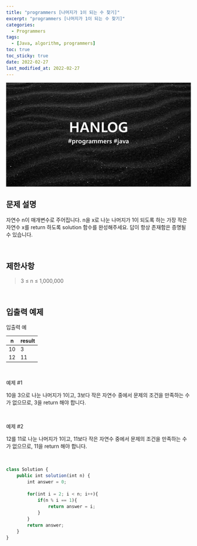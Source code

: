 ```yaml
---
title: "programmers [나머지가 1이 되는 수 찾기]"
excerpt: "programmers [나머지가 1이 되는 수 찾기]"
categories:
  - Programmers
tags:
  - [Java, algorithm, programmers]
toc: true
toc_sticky: true
date: 2022-02-27
last_modified_at: 2022-02-27
---
```


![HAN.jpg](/assets/images/programmers.png)

## 문제 설명

자연수 n이 매개변수로 주어집니다. n을 x로 나눈 나머지가 1이 되도록 하는 가장 작은 자연수 x를 return 하도록 solution 함수를 완성해주세요. 답이 항상 존재함은 증명될 수 있습니다.

<br>

## 제한사항

> 3 ≤ n ≤ 1,000,000

<br>

## 입출력 예제

입출력 예

|n|result|
|------|------|
|10|3|
|12|11|

<br>

예제 #1 <br>

10을 3으로 나눈 나머지가 1이고, 3보다 작은 자연수 중에서 문제의 조건을 만족하는 수가 없으므로, 3을 return 해야 합니다.

<br>

예제 #2 <br>

12를 11로 나눈 나머지가 1이고, 11보다 작은 자연수 중에서 문제의 조건을 만족하는 수가 없으므로, 11을 return 해야 합니다.

<br>

```js
class Solution {
    public int solution(int n) {
        int answer = 0;
        
        for(int i = 2; i < n; i++){
            if(n % i == 1){
                return answer = i;
            }
        }
        return answer;
    }
}
```
